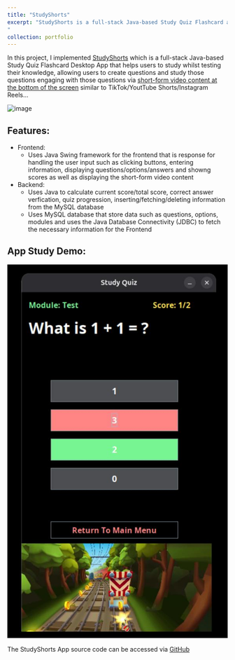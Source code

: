 ```yaml
---
title: "StudyShorts"
excerpt: "StudyShorts is a full-stack Java-based Study Quiz Flashcard app that helps user to study whilst testing their knowledge, allowing users to create questions and study those questions engaging with those questions via short-form video content at the bottom of the screen similar to TikTok/YoutTube Shorts/Instagram Reels...
"
collection: portfolio
---
```


In this project, I implemented [StudyShorts](https://github.com/T-Kalv/StudyShorts) which is a full-stack Java-based Study Quiz Flashcard Desktop App that helps users to study whilst testing their knowledge, allowing users to create questions and study those questions engaging with those questions via [short-form video content at the bottom of the screen](https://github.com/T-Kalv/StudyShorts/blob/main/StudyScreen.gif) similar to TikTok/YoutTube Shorts/Instagram Reels...

<img width="1770" height="966" alt="image" src="https://github.com/user-attachments/assets/68f235c1-a6d1-4251-9d55-faeed38c7cad" />

## Features:
- Frontend:
    - Uses Java Swing framework for the frontend that is response for handling the user input such as clicking buttons, entering information, displaying questions/options/answers and showng scores as well as displaying the short-form video content
- Backend:
    - Uses Java to calculate current score/total score, correct answer verfication, quiz progression, inserting/fetching/deleting information from the MySQL database
    - Uses MySQL database that store data such as questions, options, modules and uses the Java Database Connectivity (JDBC) to fetch the necessary information for the Frontend

## App Study Demo:
![Study Shorts App Study Demo Screen](StudyShortsStudyScreen.png)


The StudyShorts App source code can be accessed via [GitHub](https://github.com/T-Kalv/StudyShorts)

